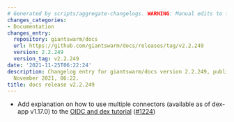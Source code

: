 ```yaml
---
# Generated by scripts/aggregate-changelogs. WARNING: Manual edits to this files will be overwritten.
changes_categories:
- Documentation
changes_entry:
  repository: giantswarm/docs
  url: https://github.com/giantswarm/docs/releases/tag/v2.2.249
  version: 2.2.249
  version_tag: v2.2.249
date: '2021-11-25T06:22:24'
description: Changelog entry for giantswarm/docs version 2.2.249, published on 25
  November 2021, 06:22.
title: docs release v2.2.249
---
```


- Add explanation on how to use multiple connectors (available as of dex-app v1.17.0) to the [OIDC and dex tutorial](https://docs.giantswarm.io/advanced/configure-dex-in-your-cluster/) ([#1224](https://github.com/giantswarm/docs/pull/1224))
